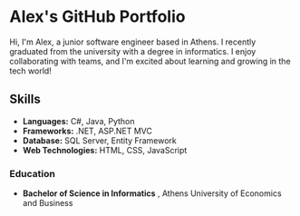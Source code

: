 # Alex's GitHub Portfolio

Hi, I'm Alex, a junior software engineer based in Athens. I recently graduated from the university with a degree in informatics.  I enjoy collaborating with teams, and I'm excited about learning and growing in the tech world!

## Skills

- **Languages:** C#, Java, Python
- **Frameworks:** .NET, ASP.NET MVC
- **Database:** SQL Server, Entity Framework
- **Web Technologies:** HTML, CSS, JavaScript

### Education

- **Bachelor of Science in Informatics** ,
  Athens University of Economics and Business
<!--
**AlexVas98/AlexVas98** is a ✨ _special_ ✨ repository because its `README.md` (this file) appears on your GitHub profile.

Here are some ideas to get you started:

- 🔭 I’m currently working on ...
- 🌱 I’m currently learning ...
- 👯 I’m looking to collaborate on ...
- 🤔 I’m looking for help with ...
- 💬 Ask me about ...
- 📫 How to reach me: ...
- 😄 Pronouns: ...
- ⚡ Fun fact: ...
-->
